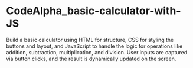 # CodeAlpha_basic-calculator-with-JS
Build a basic calculator using HTML for structure, CSS for styling the buttons and layout, and JavaScript to handle the logic for operations like addition, subtraction, multiplication, and division. User inputs are captured via button clicks, and the result is dynamically updated on the screen.
